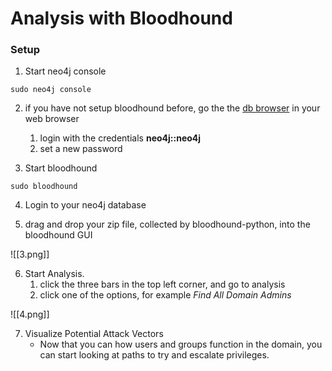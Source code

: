 # Analysis with Bloodhound

### Setup
1. Start neo4j console

```
sudo neo4j console
```

2. if you have not setup bloodhound before, go the the [db browser](http://localhost:7474) in your web browser
	1. login with the credentials **neo4j::neo4j**
	2. set a new password

3. Start bloodhound

```
sudo bloodhound
```

4. Login to your neo4j database 

5. drag and drop your zip file, collected by bloodhound-python, into the bloodhound GUI

![[3.png]]

6. Start Analysis.
	1. click the three bars in the top left corner, and go to analysis
	2. click one of the options, for example *Find All Domain Admins*

![[4.png]]

7. Visualize Potential Attack Vectors
	- Now that you can how users and groups function in the domain, you can start looking at paths to try and escalate privileges. 
